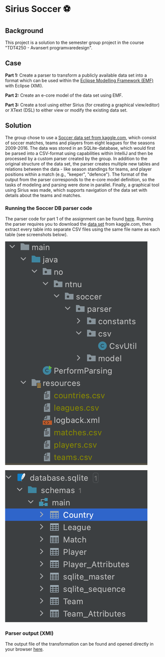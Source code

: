 # Sirius Soccer ⚽️

## Background
This project is a solution to the semester group project in the course "TDT4250 - Avansert programvaredesign".

## Case
**Part 1:** Create a parser to transform a publicly available data set into a format which can be used within the [Eclipse Modelling Framework (EMF)](https://www.eclipse.org/modeling/emf/) with Eclipse (XMI). 

**Part 2:** Create an e-core model of the data set using EMF. 

**Part 3:** Create a tool using either Sirius (for creating a graphical view/editor) or XText (DSL) to either view or modify the existing data set.

## Solution
The group chose to use a [Soccer data set from kaggle.com](https://www.kaggle.com/hugomathien/soccer), which consist of soccer matches, teams and players from eight leagues for the seasons 2009-2016. The data was stored in an SQLite-database, which would first be parsed into a CSV-format using capabilities within IntelliJ and then be processed by a custom parser created by the group. In addition to the original structure of the data set, the parser creates multiple new tables and relations between the data - like season standings for teams, and player positions within a match (e.g., "keeper", "defence"). The format of the output from the parser corresponds to the e-core model definition, so the tasks of modeling and parsing were done in parallel. Finally, a graphical tool using Sirius was made, which supports navigation of the data set with details about the teams and matches.


### Running the Soccer DB parser code
The parser code for part 1 of the assignment can be found [here](https://github.com/Gullskatten/sirius-soccer/blob/master/no.ntnu.soccer.parser/). Running the parser requires you to download the [data set](https://www.kaggle.com/hugomathien/soccer) from kaggle.com, then extract every table into separate CSV files using the same file name as each table (see screenshots below).

![CSV files in Resources folder](https://github.com/Gullskatten/sirius-soccer/blob/master/docs/csv-files-in-resources.png)

![Database View IntelliJ](https://github.com/Gullskatten/sirius-soccer/blob/master/docs/database-view-soccerdb.png)


### Parser output (XMI)
The output file of the transformation can be found and opened directly in your browser [here](https://github.com/Gullskatten/sirius-soccer/blob/master/no.ntnu.soccer.parser/sample.soccer).
